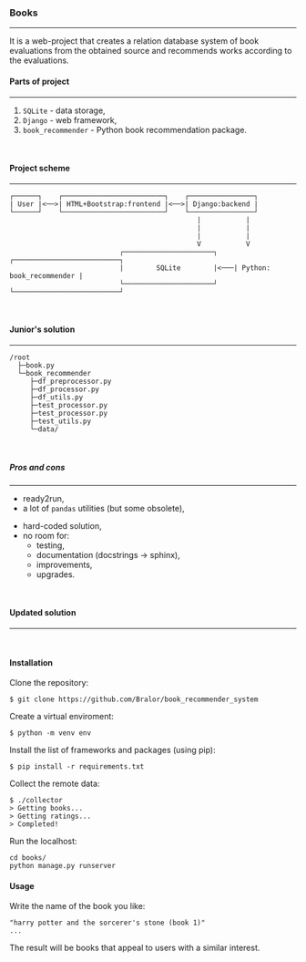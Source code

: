 ### Books

---

It is a web-project that creates a relation database system of book evaluations
from the obtained source and recommends works according to the evaluations.

#### Parts of project

---

1. `SQLite` - data storage,
2. `Django` - web framework,
3. `book_recommender` - Python book recommendation package.

<br>

#### Project scheme

---

```
┌──────┐    ┌─────────────────────────┐    ┌────────────────┐
| User |<──>| HTML+Bootstrap:frontend |<──>| Django:backend |
└──────┘    └─────────────────────────┘    └────────────────┘
                                              |           |
                                              |           |
                                              |           |
                                              V           V
                           ┌──────────────────────┐    ┌──────────────────────────┐
                           |        SQLite        |<───| Python: book_recommender |
                           └──────────────────────┘    └──────────────────────────┘
```

<br>

#### Junior's solution

---

```
/root
  ├─book.py
  └─book_recommender
     ├─df_preprocessor.py
     ├─df_processor.py
     ├─df_utils.py
     ├─test_processor.py
     ├─test_processor.py
     ├─test_utils.py
     └─data/
```

<br>

##### Pros and cons

---

+ ready2run,
+ a lot of `pandas` utilities (but some obsolete),
- hard-coded solution,
- no room for:
    - testing,
    - documentation (docstrings -> sphinx),
    - improvements,
    - upgrades.

<br>

#### Updated solution

---


<br>

#### Installation

Clone the repository:
```
$ git clone https://github.com/Bralor/book_recommender_system
```

Create a virtual enviroment:
```
$ python -m venv env
```

Install the list of frameworks and packages (using pip):
```
$ pip install -r requirements.txt
```

Collect the remote data:
```
$ ./collector
> Getting books...
> Getting ratings...
> Completed!
```

Run the localhost:
```
cd books/
python manage.py runserver
```

#### Usage
Write the name of the book you like:
```
"harry potter and the sorcerer's stone (book 1)"
...
```

The result will be books that appeal to users with a similar interest.
